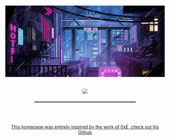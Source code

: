 <p align="center">
  <img src="https://github.com/Dawoox/Dawoox/blob/master/font.gif">
  <br>
  <br>
  <br>
  <img src="https://github-readme-stats.vercel.app/api?username=dawoox&show_icons=true&theme=dark&?count_private=true&include_all_commits=true">
  <br>
  <p align="center">━━━━━━━━━━━━━━━━━━━━━━━━━━━━━━━━━━━━━━</p>
  <br>
  <br>
  <a href="https://github.com/0x307845">
    <p align="center"> This homepage was entirely inspired by the work of 0xE, check out his Github</p>
  </a>
</p>
